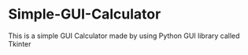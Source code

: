 # Simple-GUI-Calculator
This is a simple GUI Calculator made by using Python GUI library called Tkinter
